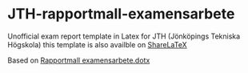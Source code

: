 JTH-rapportmall-examensarbete
=============================

Unofficial exam report template in Latex for JTH (Jönköpings Tekniska Högskola)
this template is also availble on [ShareLaTeX](https://www.sharelatex.com/project/51419a2d0835ce137dec92a9)

Based on [Rapportmall examensarbete.dotx](http://hj.se/jth/student/mina-studier/blanketter-och-instruktioner.html?folder=19.5ac8a8541355365d64f80008734&sv.url=12.5ac8a8541355365d64f80008939)
